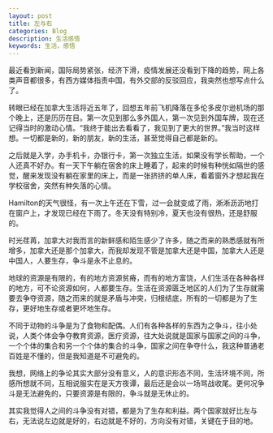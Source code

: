```yaml
---
layout: post
title: 左与右
categories: Blog
description: 生活感悟
keywords: 生活，感悟
---
```


最近看到新闻，国际局势紧张，经济下滑，疫情发展还没看到下降的趋势，网上各类声音都很多，有西方媒体指责中国，有外交部的反驳回应，我突然也想写点什么了。

转眼已经在加拿大生活将近五年了，回想五年前飞机降落在多伦多皮尔逊机场的那个晚上，还是历历在目。第一次见到那么多外国人，第一次见到外国车牌，现在还记得当时的激动心情。“我终于能出去看看了，我见到了更大的世界。”我当时这样想。一切都是新的，新的朋友，新的生活，甚至觉得自己都是新的。

之后就是入学，办手机卡，办银行卡，第一次独立生活，如果没有学长帮助，一个人还真不好办。有一天下午躺在宿舍的床上睡着了，起来的时候有种恍如隔世的感觉，醒来发现没有躺在家里的床上，而是一张挤挤的单人床，看着窗外才想起我在学校宿舍，突然有种失落的心情。

Hamilton的天气很怪，有一次上午还在下雪，过一会就变成了雨，淅淅沥沥地打在窗户上，才发现已经在下雨了。冬天没有特别冷，夏天也没有很热，还是舒服的。

时光荏苒，加拿大对我而言的新鲜感和陌生感少了许多，随之而来的熟悉感就有所增多，加拿大还是那个加拿大，而我却发现不管是加拿大还是中国，加拿大人还是中国人，人要生存，争斗是永不止息的。

地球的资源是有限的，有的地方资源贫瘠，而有的地方富饶，人们生活在各种各样的地方，可不论资源如何，人都要生存。生活在资源匮乏地区的人们为了生存就需要去争夺资源，随之而来的就是矛盾与冲突，归根结底，所有的一切都是为了生存，更好地生存或者更坏地生存。

不同于动物的斗争是为了食物和配偶。人们有各种各样的东西为之争斗，往小处说，人类个体会争夺教育资源，医疗资源，往大处说就是国家与国家之间的斗争，一个个体的集合和另一个个体的集合的斗争，国家之间在争夺什么，我这种普通老百姓是不懂的，但是我知道是不可避免的。

我想，网络上的争论其实大部分没有意义，人的意识形态不同，生活环境不同，所感所想就不同，互相说服实在是天方夜谭，最后还是会以一场骂战收尾。更何况争斗是无法避免的，只要资源是有限的，争斗就是无休止的。

其实我觉得人之间的斗争没有对错，都是为了生存和利益。两个国家就好比左与右，无法说左边就是好的，右边就是不好的，方向没有对错，关键在于目的地。

